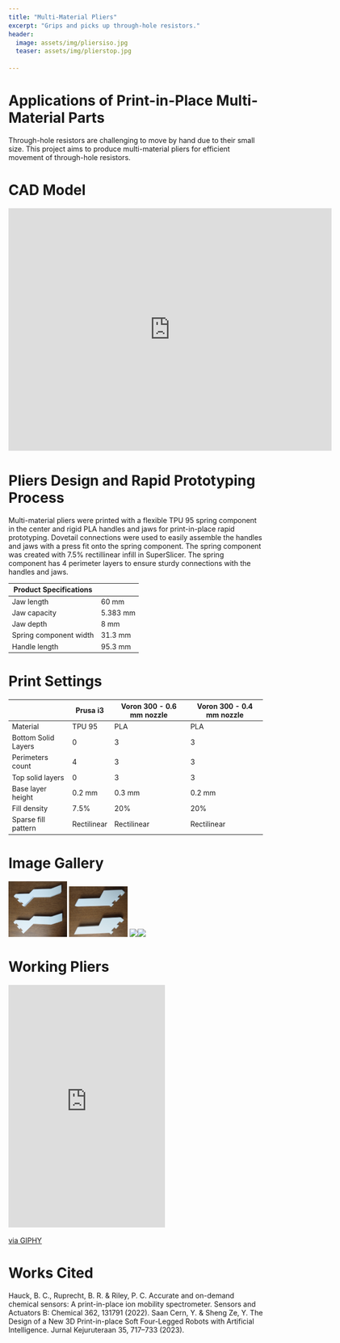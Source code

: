 ```yaml
---
title: "Multi-Material Pliers"
excerpt: "Grips and picks up through-hole resistors."
header:
  image: assets/img/pliersiso.jpg
  teaser: assets/img/plierstop.jpg
   
---
```


# Applications of Print-in-Place Multi-Material Parts
Through-hole resistors are challenging to move by hand due to their small size. This project aims to produce multi-material pliers for efficient movement of through-hole resistors. 

# CAD Model
<iframe src="https://vanderbilt643.autodesk360.com/shares/public/SH286ddQT78850c0d8a47a05bc57c57b4090?mode=embed" width="640" height="480" allowfullscreen="true" webkitallowfullscreen="true" mozallowfullscreen="true"  frameborder="0"></iframe>

# Pliers Design and Rapid Prototyping Process
Multi-material pliers were printed with a flexible TPU 95 spring component in the center and rigid PLA handles and jaws for print-in-place rapid prototyping. Dovetail connections were used to easily assemble the handles and jaws with a press fit onto the spring component. The spring component was created with 7.5% rectillinear infill in SuperSlicer. The spring component has 4 perimeter layers to ensure sturdy connections with the handles and jaws.    

| Product Specifications |          |
|------------------------|----------|
| Jaw length             | 60 mm    |
| Jaw capacity           | 5.383 mm |
| Jaw depth              | 8 mm     |
| Spring component width | 31.3 mm  |
| Handle length          | 95.3 mm  |

# Print Settings

|	| Prusa i3    | Voron 300 - 0.6 mm nozzle | Voron 300 - 0.4 mm nozzle |
|---------------------|-------------|---------------------------|---------------------------|
| Material            | TPU 95      | PLA                       | PLA                       |
| Bottom Solid Layers | 0           | 3                         | 3                         |
| Perimeters count    | 4           | 3                         | 3                         |
| Top solid layers    | 0           | 3                         | 3                         |
| Base layer height   | 0.2 mm      | 0.3 mm                    | 0.2 mm                    |
| Fill density        | 7.5%        | 20%                       | 20%                       |
| Sparse fill pattern | Rectilinear | Rectilinear               | Rectilinear               |


# Image Gallery
<img src="https://github.com/rhurwitz33/rhurwitz33.github.io/blob/main/assets/img/plierhandles.jpg?raw=true" width="23%"> <img src="https://github.com/rhurwitz33/rhurwitz33.github.io/blob/main/assets/img/plierjaws.jpg?raw=true" width="23%">
<img src="https://github.com/rhurwitz33/rhurwitz33.github.io/blob/main/assets/img/pliersspring.jpg?raw=true" width="23%"><img src="https://github.com/rhurwitz33/rhurwitz33.github.io/blob/main/assets/img/pliersiso.jpg?raw=true" width="23%">

# Working Pliers
<iframe src="https://giphy.com/embed/ysJ7p5gBbMAyuVxpMP" width="310" height="480" style="" frameBorder="0" class="giphy-embed" allowFullScreen></iframe><p><a href="https://giphy.com/gifs/ysJ7p5gBbMAyuVxpMP">via GIPHY</a></p>

# Works Cited
Hauck, B. C., Ruprecht, B. R. & Riley, P. C. Accurate and on-demand chemical sensors: A print-in-place ion mobility spectrometer. Sensors and Actuators B: Chemical 362, 131791 (2022).
Saan Cern, Y. & Sheng Ze, Y. The Design of a New 3D Print-in-place Soft Four-Legged Robots with Artificial Intelligence. Jurnal Kejuruteraan 35, 717–733 (2023).

